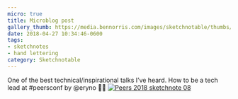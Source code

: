 ```yaml
---
micro: true
title: Microblog post
gallery_thumb: https://media.bennorris.com/images/sketchnotable/thumbs/peers-2018-sketchnote-08.jpg
date: 2018-04-27 10:34:46-0600
tags:
- sketchnotes
- hand lettering
category: Sketchnotable
---
```


One of the best technical/inspirational talks I’ve heard. How to be a tech lead at #peersconf by @eryno ✍🏼 [![Peers 2018 sketchnote 08](https://media.bennorris.com/images/sketchnotable/peers-2018/peers-2018-sketchnote-08.jpg)](https://media.bennorris.com/images/sketchnotable/peers-2018/peers-2018-sketchnote-08.jpg)